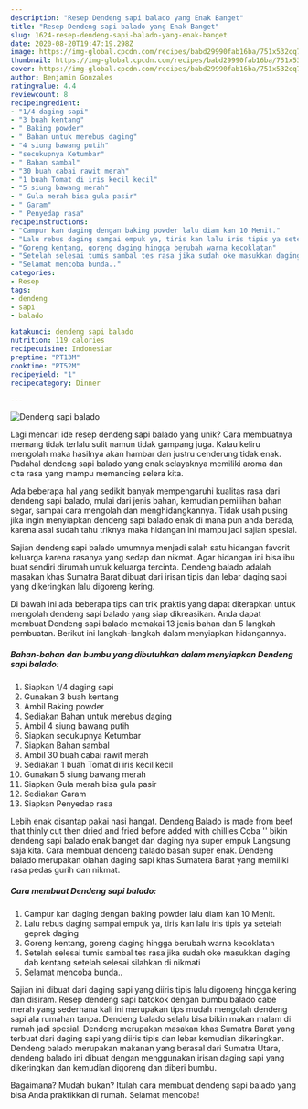 ```yaml
---
description: "Resep Dendeng sapi balado yang Enak Banget"
title: "Resep Dendeng sapi balado yang Enak Banget"
slug: 1624-resep-dendeng-sapi-balado-yang-enak-banget
date: 2020-08-20T19:47:19.298Z
image: https://img-global.cpcdn.com/recipes/babd29990fab16ba/751x532cq70/dendeng-sapi-balado-foto-resep-utama.jpg
thumbnail: https://img-global.cpcdn.com/recipes/babd29990fab16ba/751x532cq70/dendeng-sapi-balado-foto-resep-utama.jpg
cover: https://img-global.cpcdn.com/recipes/babd29990fab16ba/751x532cq70/dendeng-sapi-balado-foto-resep-utama.jpg
author: Benjamin Gonzales
ratingvalue: 4.4
reviewcount: 8
recipeingredient:
- "1/4 daging sapi"
- "3 buah kentang"
- " Baking powder"
- " Bahan untuk merebus daging"
- "4 siung bawang putih"
- "secukupnya Ketumbar"
- " Bahan sambal"
- "30 buah cabai rawit merah"
- "1 buah Tomat di iris kecil kecil"
- "5 siung bawang merah"
- " Gula merah bisa gula pasir"
- " Garam"
- " Penyedap rasa"
recipeinstructions:
- "Campur kan daging dengan baking powder lalu diam kan 10 Menit."
- "Lalu rebus daging sampai empuk ya, tiris kan lalu iris tipis ya setelah geprek daging"
- "Goreng kentang, goreng daging hingga berubah warna kecoklatan"
- "Setelah selesai tumis sambal tes rasa jika sudah oke masukkan daging dab kentang setelah selesai silahkan di nikmati"
- "Selamat mencoba bunda.."
categories:
- Resep
tags:
- dendeng
- sapi
- balado

katakunci: dendeng sapi balado 
nutrition: 119 calories
recipecuisine: Indonesian
preptime: "PT13M"
cooktime: "PT52M"
recipeyield: "1"
recipecategory: Dinner

---
```



![Dendeng sapi balado](https://img-global.cpcdn.com/recipes/babd29990fab16ba/751x532cq70/dendeng-sapi-balado-foto-resep-utama.jpg)

Lagi mencari ide resep dendeng sapi balado yang unik? Cara membuatnya memang tidak terlalu sulit namun tidak gampang juga. Kalau keliru mengolah maka hasilnya akan hambar dan justru cenderung tidak enak. Padahal dendeng sapi balado yang enak selayaknya memiliki aroma dan cita rasa yang mampu memancing selera kita.

Ada beberapa hal yang sedikit banyak mempengaruhi kualitas rasa dari dendeng sapi balado, mulai dari jenis bahan, kemudian pemilihan bahan segar, sampai cara mengolah dan menghidangkannya. Tidak usah pusing jika ingin menyiapkan dendeng sapi balado enak di mana pun anda berada, karena asal sudah tahu triknya maka hidangan ini mampu jadi sajian spesial.

Sajian dendeng sapi balado umumnya menjadi salah satu hidangan favorit keluarga karena rasanya yang sedap dan nikmat. Agar hidangan ini bisa ibu buat sendiri dirumah untuk keluarga tercinta. Dendeng balado adalah masakan khas Sumatra Barat dibuat dari irisan tipis dan lebar daging sapi yang dikeringkan lalu digoreng kering.


Di bawah ini ada beberapa tips dan trik praktis yang dapat diterapkan untuk mengolah dendeng sapi balado yang siap dikreasikan. Anda dapat membuat Dendeng sapi balado memakai 13 jenis bahan dan 5 langkah pembuatan. Berikut ini langkah-langkah dalam menyiapkan hidangannya.

<!--inarticleads1-->

##### Bahan-bahan dan bumbu yang dibutuhkan dalam menyiapkan Dendeng sapi balado:

1. Siapkan 1/4 daging sapi
1. Gunakan 3 buah kentang
1. Ambil  Baking powder
1. Sediakan  Bahan untuk merebus daging
1. Ambil 4 siung bawang putih
1. Siapkan secukupnya Ketumbar
1. Siapkan  Bahan sambal
1. Ambil 30 buah cabai rawit merah
1. Sediakan 1 buah Tomat di iris kecil kecil
1. Gunakan 5 siung bawang merah
1. Siapkan  Gula merah bisa gula pasir
1. Sediakan  Garam
1. Siapkan  Penyedap rasa


Lebih enak disantap pakai nasi hangat. Dendeng Balado is made from beef that thinly cut then dried and fried before added with chillies Coba &#39;&#39; bikin dendeng sapi balado enak banget dan daging nya super empuk Langsung saja kita. Cara membuat dendeng balado basah super enak. Dendeng balado merupakan olahan daging sapi khas Sumatera Barat yang memiliki rasa pedas gurih dan nikmat. 

<!--inarticleads2-->

##### Cara membuat Dendeng sapi balado:

1. Campur kan daging dengan baking powder lalu diam kan 10 Menit.
1. Lalu rebus daging sampai empuk ya, tiris kan lalu iris tipis ya setelah geprek daging
1. Goreng kentang, goreng daging hingga berubah warna kecoklatan
1. Setelah selesai tumis sambal tes rasa jika sudah oke masukkan daging dab kentang setelah selesai silahkan di nikmati
1. Selamat mencoba bunda..


Sajian ini dibuat dari daging sapi yang diiris tipis lalu digoreng hingga kering dan disiram. Resep dendeng sapi batokok dengan bumbu balado cabe merah yang sederhana kali ini merupakan tips mudah mengolah dendeng sapi ala rumahan tanpa. Dendeng balado selalu bisa bikin makan malam di rumah jadi spesial. Dendeng merupakan masakan khas Sumatra Barat yang terbuat dari daging sapi yang diiris tipis dan lebar kemudian dikeringkan. Dendeng balado merupakan makanan yang berasal dari Sumatra Utara, dendeng balado ini dibuat dengan menggunakan irisan daging sapi yang dikeringkan dan kemudian digoreng dan diberi bumbu. 

Bagaimana? Mudah bukan? Itulah cara membuat dendeng sapi balado yang bisa Anda praktikkan di rumah. Selamat mencoba!
